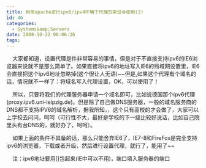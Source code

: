 ```yaml
---
title: 利用apache进行ipv6/ipv4环境下代理的架设与使用(2)
id: 46
categories:
  - Systems&amp;Servers
date: 2008-10-22 06:06:36
tags:
---
```


    大家都知道，设置代理是件非常容易的事情，但是对于不直接支持ipv6的IE6浏览器来说就不是那么简单了。如果直接将ipv6的地址写入IE6的局域网设置里，IE6会直接把这个ipv6地址忽略掉(这个很让人无语)~~但是,如果这个代理有个域名的话，情况就不一样了：将域名写入代理设置，OK，可以使用了！

    所以，只要将我们的代理服务器申请一个域名即可，比如说德国那个ipv6代理(proxy.ipv6.uni-leipzig.de)。但是除了自己做DNS服务器，一般的域名服务商的DNS都不支持IPV6的域名解析，据我所知，，这个只有高校的才会做了，大家可以上学校去问问，呵呵（可行性不大，最好是学校的下一级比较好说话，比如自己院里头有台DNS的，就好办了，呵呵）。

    如果上面的条件不具备的话，那么只能舍弃IE6了，IE7-8和FireFox是完全支持ipv6的浏览器，下载或者升级，然后进行设置代理，就行了，能用了~~

    注：ipv6地址要用[]包起来(IE中可以不用)，端口填入服务器的端口
